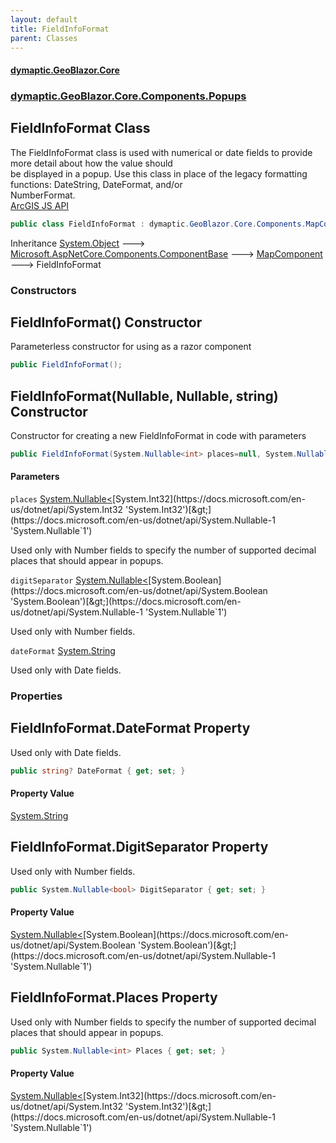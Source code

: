 ```yaml
---
layout: default
title: FieldInfoFormat
parent: Classes
---
```

#### [dymaptic.GeoBlazor.Core](index.html 'index')
### [dymaptic.GeoBlazor.Core.Components.Popups](index.html#dymaptic.GeoBlazor.Core.Components.Popups 'dymaptic.GeoBlazor.Core.Components.Popups')

## FieldInfoFormat Class

The FieldInfoFormat class is used with numerical or date fields to provide more detail about how the value should  
be displayed in a popup. Use this class in place of the legacy formatting functions: DateString, DateFormat, and/or  
NumberFormat.  
<a target="_blank" href="https://developers.arcgis.com/javascript/latest/api-reference/esri-popup-support-FieldInfoFormat.html">ArcGIS JS API</a>

```csharp
public class FieldInfoFormat : dymaptic.GeoBlazor.Core.Components.MapComponent
```

Inheritance [System.Object](https://docs.microsoft.com/en-us/dotnet/api/System.Object 'System.Object') &#129106; [Microsoft.AspNetCore.Components.ComponentBase](https://docs.microsoft.com/en-us/dotnet/api/Microsoft.AspNetCore.Components.ComponentBase 'Microsoft.AspNetCore.Components.ComponentBase') &#129106; [MapComponent](dymaptic.GeoBlazor.Core.Components.MapComponent.html 'dymaptic.GeoBlazor.Core.Components.MapComponent') &#129106; FieldInfoFormat
### Constructors

<a name='dymaptic.GeoBlazor.Core.Components.Popups.FieldInfoFormat.FieldInfoFormat()'></a>

## FieldInfoFormat() Constructor

Parameterless constructor for using as a razor component

```csharp
public FieldInfoFormat();
```

<a name='dymaptic.GeoBlazor.Core.Components.Popups.FieldInfoFormat.FieldInfoFormat(System.Nullable_int_,System.Nullable_bool_,string)'></a>

## FieldInfoFormat(Nullable<int>, Nullable<bool>, string) Constructor

Constructor for creating a new FieldInfoFormat in code with parameters

```csharp
public FieldInfoFormat(System.Nullable<int> places=null, System.Nullable<bool> digitSeparator=null, string? dateFormat=null);
```
#### Parameters

<a name='dymaptic.GeoBlazor.Core.Components.Popups.FieldInfoFormat.FieldInfoFormat(System.Nullable_int_,System.Nullable_bool_,string).places'></a>

`places` [System.Nullable&lt;](https://docs.microsoft.com/en-us/dotnet/api/System.Nullable-1 'System.Nullable`1')[System.Int32](https://docs.microsoft.com/en-us/dotnet/api/System.Int32 'System.Int32')[&gt;](https://docs.microsoft.com/en-us/dotnet/api/System.Nullable-1 'System.Nullable`1')

Used only with Number fields to specify the number of supported decimal places that should appear in popups.

<a name='dymaptic.GeoBlazor.Core.Components.Popups.FieldInfoFormat.FieldInfoFormat(System.Nullable_int_,System.Nullable_bool_,string).digitSeparator'></a>

`digitSeparator` [System.Nullable&lt;](https://docs.microsoft.com/en-us/dotnet/api/System.Nullable-1 'System.Nullable`1')[System.Boolean](https://docs.microsoft.com/en-us/dotnet/api/System.Boolean 'System.Boolean')[&gt;](https://docs.microsoft.com/en-us/dotnet/api/System.Nullable-1 'System.Nullable`1')

Used only with Number fields.

<a name='dymaptic.GeoBlazor.Core.Components.Popups.FieldInfoFormat.FieldInfoFormat(System.Nullable_int_,System.Nullable_bool_,string).dateFormat'></a>

`dateFormat` [System.String](https://docs.microsoft.com/en-us/dotnet/api/System.String 'System.String')

Used only with Date fields.
### Properties

<a name='dymaptic.GeoBlazor.Core.Components.Popups.FieldInfoFormat.DateFormat'></a>

## FieldInfoFormat.DateFormat Property

Used only with Date fields.

```csharp
public string? DateFormat { get; set; }
```

#### Property Value
[System.String](https://docs.microsoft.com/en-us/dotnet/api/System.String 'System.String')

<a name='dymaptic.GeoBlazor.Core.Components.Popups.FieldInfoFormat.DigitSeparator'></a>

## FieldInfoFormat.DigitSeparator Property

Used only with Number fields.

```csharp
public System.Nullable<bool> DigitSeparator { get; set; }
```

#### Property Value
[System.Nullable&lt;](https://docs.microsoft.com/en-us/dotnet/api/System.Nullable-1 'System.Nullable`1')[System.Boolean](https://docs.microsoft.com/en-us/dotnet/api/System.Boolean 'System.Boolean')[&gt;](https://docs.microsoft.com/en-us/dotnet/api/System.Nullable-1 'System.Nullable`1')

<a name='dymaptic.GeoBlazor.Core.Components.Popups.FieldInfoFormat.Places'></a>

## FieldInfoFormat.Places Property

Used only with Number fields to specify the number of supported decimal places that should appear in popups.

```csharp
public System.Nullable<int> Places { get; set; }
```

#### Property Value
[System.Nullable&lt;](https://docs.microsoft.com/en-us/dotnet/api/System.Nullable-1 'System.Nullable`1')[System.Int32](https://docs.microsoft.com/en-us/dotnet/api/System.Int32 'System.Int32')[&gt;](https://docs.microsoft.com/en-us/dotnet/api/System.Nullable-1 'System.Nullable`1')
